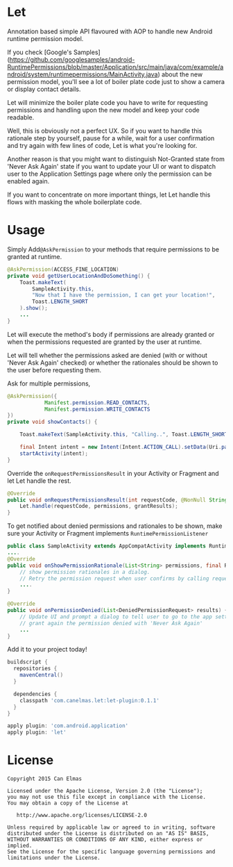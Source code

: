 Let
====

Annotation based simple API flavoured with AOP to handle new Android runtime permission model.

If you check [Google's Samples] (https://github.com/googlesamples/android-RuntimePermissions/blob/master/Application/src/main/java/com/example/android/system/runtimepermissions/MainActivity.java) 
about the new permission model, you'll see a lot of boiler plate code just to show a camera or display 
contact details.  

Let will minimize the boiler plate code you have to write for requesting permissions and handling upon the new model
and keep your code readable.  

Well, this is obviously not a perfect UX. So if you want to handle this rationale step by yourself,
pause for a while, wait for a user confirmation and try again with few lines of code, Let is what
you're looking for.

Another reason is that you might want to distinguish Not-Granted state from 'Never Ask Again' state if
you want to update your UI or want to dispatch user to the Application Settings page where only the permission
can be enabled again.

If you want to concentrate on more important things, let Let handle this flows with masking the whole 
boilerplate code.
  
Usage
====

Simply Add`@AskPermission` to your methods that require permissions to be granted at runtime.
 
```java
@AskPermission(ACCESS_FINE_LOCATION)
private void getUserLocationAndDoSomething() {
    Toast.makeText(
        SampleActivity.this, 
        "Now that I have the permission, I can get your location!", 
        Toast.LENGTH_SHORT
    ).show();
    ...
}
``` 

Let will execute the method's body if permissions are already granted or when the permissions requested
are granted by the user at runtime.
  
Let will tell whether the permissions asked are denied (with or without 'Never Ask Again' checked) or 
whether the rationales should be shown to the user before requesting them.

Ask for multiple permissions, 

```java
@AskPermission({
            Manifest.permission.READ_CONTACTS,
            Manifest.permission.WRITE_CONTACTS          
})
private void showContacts() {

    Toast.makeText(SampleActivity.this, "Calling..", Toast.LENGTH_SHORT).show();

    final Intent intent = new Intent(Intent.ACTION_CALL).setData(Uri.parse("tel:00123124234234"));
    startActivity(intent);
}
```

Override the `onRequestPermissionsResult` in your Activity or Fragment and let Let handle the rest.

```java
@Override
public void onRequestPermissionsResult(int requestCode, @NonNull String[] permissions, @NonNull int[] grantResults) {
    Let.handle(requestCode, permissions, grantResults);
}
```

To get notified about denied permissions and rationales to be shown, make sure your Activity or Fragment 
implements `RuntimePermissionListener`

```java
public class SampleActivity extends AppCompatActivity implements RuntimePermissionListener {
....
@Override
public void onShowPermissionRationale(List<String> permissions, final RuntimePermissionRequest request) {
    // show permission rationales in a dialog. 
    // Retry the permission request when user confirms by calling request.retry()
    ....
}   

@Override
public void onPermissionDenied(List<DeniedPermissionRequest> results) {
    // Update UI and prompt a dialog to tell user to go to the app settings screen in order to
    // grant again the permission denied with 'Never Ask Again' 
    ...
}
```

Add it to your project today!

```groovy
buildscript {
  repositories {
    mavenCentral()
  }

  dependencies {
    classpath 'com.canelmas.let:let-plugin:0.1.1'
  }
}

apply plugin: 'com.android.application'
apply plugin: 'let'
```

License
====

    Copyright 2015 Can Elmas

    Licensed under the Apache License, Version 2.0 (the "License");
    you may not use this file except in compliance with the License.
    You may obtain a copy of the License at

       http://www.apache.org/licenses/LICENSE-2.0

    Unless required by applicable law or agreed to in writing, software
    distributed under the License is distributed on an "AS IS" BASIS,
    WITHOUT WARRANTIES OR CONDITIONS OF ANY KIND, either express or implied.
    See the License for the specific language governing permissions and
    limitations under the License.
